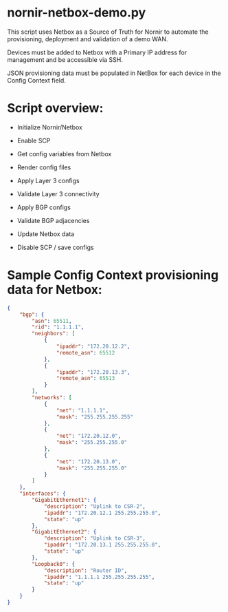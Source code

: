 # nornir-netbox-demo.py

This script uses Netbox as a Source of Truth for Nornir to automate the provisioning, deployment and validation of a demo WAN.

Devices must be added to Netbox with a Primary IP address for management and be accessible via SSH.

JSON provisioning data must be populated in NetBox for each device in the Config Context field.

# Script overview:

* Initialize Nornir/Netbox

* Enable SCP

* Get config variables from Netbox

* Render config files

* Apply Layer 3 configs

* Validate Layer 3 connectivity

* Apply BGP configs

* Validate BGP adjacencies

* Update Netbox data

* Disable SCP / save configs


# Sample Config Context provisioning data for Netbox:

```json
{
    "bgp": {
        "asn": 65511,
        "rid": "1.1.1.1",
        "neighbors": [
            {
                "ipaddr": "172.20.12.2",
                "remote_asn": 65512
            },
            {
                "ipaddr": "172.20.13.3",
                "remote_asn": 65513
            }
        ],
        "networks": [
            {
                "net": "1.1.1.1",
                "mask": "255.255.255.255"
            },
            {
                "net": "172.20.12.0",
                "mask": "255.255.255.0"
            },
            {
                "net": "172.20.13.0",
                "mask": "255.255.255.0"
            }
        ]
    },
    "interfaces": {
        "GigabitEthernet1": {
            "description": "Uplink to CSR-2",
            "ipaddr": "172.20.12.1 255.255.255.0",
            "state": "up"
        },
        "GigabitEthernet2": {
            "description": "Uplink to CSR-3",
            "ipaddr": "172.20.13.1 255.255.255.0",
            "state": "up"
        },
        "Loopback0": {
            "description": "Router ID",
            "ipaddr": "1.1.1.1 255.255.255.255",
            "state": "up"
        }
    }
}
```
